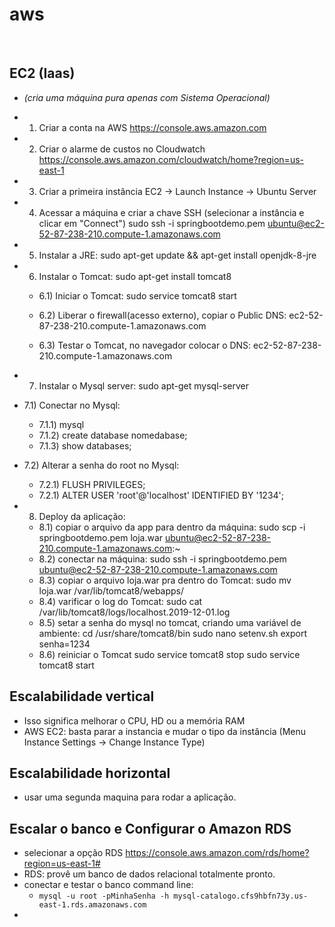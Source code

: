 # aws
<br/>

## EC2 (Iaas)

* *(cria uma máquina pura apenas com Sistema Operacional)*

* 1) Criar a conta na AWS https://console.aws.amazon.com

* 2) Criar o alarme de custos no Cloudwatch https://console.aws.amazon.com/cloudwatch/home?region=us-east-1

* 3) Criar a primeira instância EC2 -> Launch Instance -> Ubuntu Server

* 4) Acessar a máquina e criar a chave SSH (selecionar a instância e clicar em "Connect")
	sudo ssh -i springbootdemo.pem ubuntu@ec2-52-87-238-210.compute-1.amazonaws.com

* 5) Instalar a JRE: 
	sudo apt-get update && apt-get install openjdk-8-jre

* 6) Instalar o Tomcat:
	sudo apt-get install tomcat8

	* 6.1) Iniciar o Tomcat:
		sudo service tomcat8 start

	* 6.2) Liberar o firewall(acesso externo), copiar o Public DNS:
		ec2-52-87-238-210.compute-1.amazonaws.com

	* 6.3) Testar o Tomcat, no navegador colocar o DNS:
		ec2-52-87-238-210.compute-1.amazonaws.com

* 7) Instalar o Mysql server:
		sudo apt-get mysql-server

* 7.1) Conectar no Mysql:
	* 7.1.1) mysql
	* 7.1.2) create database nomedabase;
	* 7.1.3) show databases;

* 7.2) Alterar a senha do root no Mysql:
	* 7.2.1) FLUSH PRIVILEGES;
	* 7.2.1) ALTER USER 'root'@'localhost' IDENTIFIED BY '1234';

* 8) Deploy da aplicação:
	* 8.1) copiar o arquivo da app para dentro da máquina:
		sudo scp -i springbootdemo.pem loja.war ubuntu@ec2-52-87-238-210.compute-1.amazonaws.com:~
	* 8.2) conectar na máquina:
		sudo ssh -i springbootdemo.pem ubuntu@ec2-52-87-238-210.compute-1.amazonaws.com
	* 8.3) copiar o arquivo loja.war pra dentro do Tomcat:
		sudo mv loja.war /var/lib/tomcat8/webapps/
	* 8.4) varificar o log do Tomcat:
		sudo cat /var/lib/tomcat8/logs/localhost.2019-12-01.log
	* 8.5) setar a senha do mysql no tomcat, criando uma variável de ambiente:
		cd /usr/share/tomcat8/bin
		sudo nano setenv.sh
			export senha=1234
	* 8.6) reiniciar o Tomcat
		sudo service tomcat8 stop
		sudo service tomcat8 start


## Escalabilidade vertical
* Isso significa melhorar o CPU, HD ou a memória RAM
* AWS EC2: basta parar a instancia e mudar o tipo da instância (Menu Instance Settings -> Change Instance Type)

## Escalabilidade horizontal
* usar uma segunda maquina para rodar a aplicação.

## Escalar o banco e Configurar o Amazon RDS
* selecionar a opção RDS https://console.aws.amazon.com/rds/home?region=us-east-1#
* RDS: provê um banco de dados relacional totalmente pronto.
* conectar e testar o banco command line: 
	* `mysql -u root -pMinhaSenha -h mysql-catalogo.cfs9hbfn73y.us-east-1.rds.amazonaws.com`
* 

